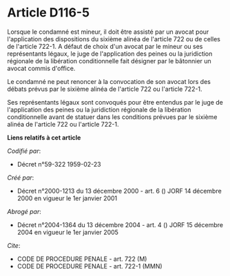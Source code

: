 # Article D116-5

Lorsque le condamné est mineur, il doit être assisté par un avocat pour l'application des dispositions du sixième alinéa de
l'article 722 ou de celles de l'article 722-1. A défaut de choix d'un avocat par le mineur ou ses représentants légaux, le
juge de l'application des peines ou la juridiction régionale de la libération conditionnelle fait désigner par le bâtonnier
un avocat commis d'office.

Le condamné ne peut renoncer à la convocation de son avocat lors des débats prévus par le sixième alinéa de l'article 722 ou
l'article 722-1.

Ses représentants légaux sont convoqués pour être entendus par le juge de l'application des peines ou la juridiction
régionale de la libération conditionnelle avant de statuer dans les conditions prévues par le sixième alinéa de l'article 722
ou l'article 722-1.

**Liens relatifs à cet article**

_Codifié par_:

  - Décret n°59-322 1959-02-23

_Créé par_:

  - Décret n°2000-1213 du 13 décembre 2000 - art. 6 () JORF 14 décembre 2000 en vigueur le 1er janvier 2001

_Abrogé par_:

  - Décret n°2004-1364 du 13 décembre 2004 - art. 4 () JORF 15 décembre 2004 en vigueur le 1er janvier 2005

_Cite_:

  - CODE DE PROCEDURE PENALE - art. 722 (M)
  - CODE DE PROCEDURE PENALE - art. 722-1 (MMN)
